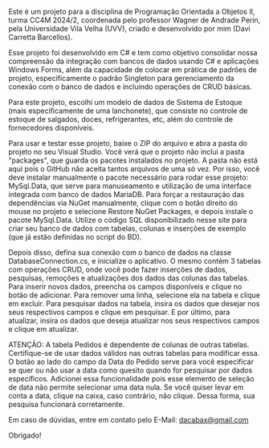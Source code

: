Este é um projeto para a disciplina de Programação Orientada a Objetos II, turma CC4M 2024/2, coordenada pelo professor Wagner de Andrade Perin, pela Universidade Vila Velha (UVV), criado e desenvolvido por mim (Davi Carretta Barcellos).

Esse projeto foi desenvolvido em C# e tem como objetivo consolidar nossa compreensão da integração com bancos de dados usando C# e aplicações Windows Forms, além da capacidade de colocar em prática de padrões de projeto, especificamente o padrão Singleton para gerenciamento da conexão com o banco de dados e incluindo operações de CRUD básicas.

Para este projeto, escolhi um modelo de dados de Sistema de Estoque (mais especificamente de uma lanchonete), que consiste no controle de estoque de salgados, doces, refrigerantes, etc, além do controle de fornecedores disponíveis.

Para usar e testar esse projeto, baixe o ZIP do arquivo e abra a pasta do projeto no seu Visual Studio. Você verá que o projeto não inclui a pasta "packages", que guarda os pacotes instalados no projeto. A pasta não está aqui pois o GitHub não aceita tantos arquivos de uma só vez. Por isso, você deve instalar manualmente o pacote necessário para rodar esse projeto: MySql.Data, que serve para manuseamento e utilização de uma interface integrada com banco de dados MariaDB. Para forçar a restauração das dependências via NuGet manualmente, clique com o botão direito do mouse no projeto e selecione Restore NuGet Packages, e depois instale o pacote MySql.Data. Utilize o código SQL disponibilizado nesse site para criar seu banco de dados com tabelas, colunas e inserções de exemplo (que já estão definidas no script do BD).

Depois disso, defina sua conexão com o banco de dados na classe DatabaseConnection.cs, e inicialize o aplicativo. O mesmo contém 3 tabelas com operações CRUD, onde você pode fazer inserções de dados, pesquisas, remoções e atualizações dos dados das colunas das tabelas. Para inserir novos dados, preencha os campos disponíveis e clique no botão de adicionar. Para remover uma linha, selecione ela na tabela e clique em excluir. Para pesquisar dados na tabela, insira os dados que desejar nos seus respectivos campos e clique em pesquisar. E por último, para atualizar, insira os dados que deseja atualizar nos seus respectivos campos e clique em atualizar. 

ATENÇÃO: A tabela Pedidos é dependente de colunas de outras tabelas. Certifique-se de usar dados válidos nas outras tabelas para modificar essa. O botão ao lado do campo da Data do Pedido serve para você especificar se quer ou não usar a data como quesito quando for pesquisar por dados específicos. Adicionei essa funcionalidade pois esse elemento de seleção de data não permite selecionar uma data nula. Se você quiser levar em conta a data, clique na caixa, caso contrário, não clique. Dessa forma, sua pesquisa funcionará corretamente.

Em caso de dúvidas, entre em contato pelo E-Mail: dacabax@gmail.com

Obrigado!
